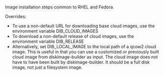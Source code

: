 Image installation steps common to RHEL and Fedora.

Overrides:

 * To use a non-default URL for downloading base cloud images,
   use the environment variable DIB_CLOUD_IMAGES
 * To download a non-default release of cloud images, use the
   environment variable DIB_RELEASE
 * Alternatively, set DIB_LOCAL_IMAGE to the local path of a qcow2 cloud
   image. This is useful in that you can use a customized or previously built
   cloud image from diskimage-builder as input. The cloud image does not have
   to have been built by diskimage-builder. It should be a full disk image,
   not just a filesystem image.
